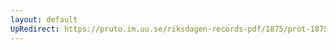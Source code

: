 ```yaml
---
layout: default
UpRedirect: https://pruto.im.uu.se/riksdagen-records-pdf/1875/prot-1875--ak--044.pdf
---
```

